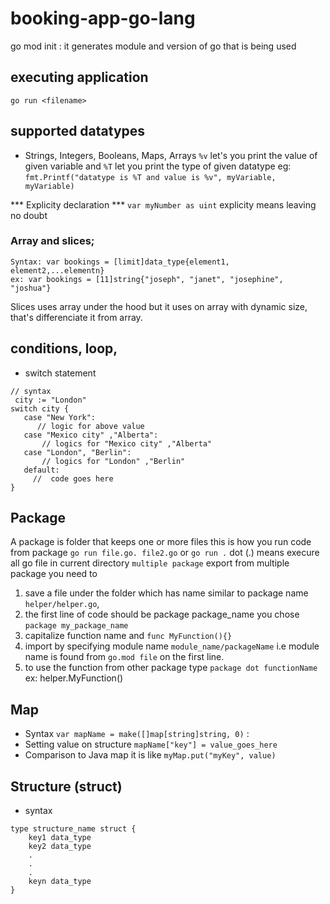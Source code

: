 # booking-app-go-lang

go mod init <module-name>: it generates module and version of go that is being used
 ## executing application 
 `go run <filename>`
 ## supported datatypes
 - Strings, Integers, Booleans, Maps, Arrays 
 `%v` let's you print the value of given variable and `%T` let you print the type of given datatype eg: `fmt.Printf("datatype is %T and value is %v", myVariable, myVariable)`

*** Explicity declaration ***
``` var myNumber as uint ``` explicity means leaving no doubt
### Array and slices;
```
Syntax: var bookings = [limit]data_type{element1, element2,...elementn}
ex: var bookings = [11]string{"joseph", "janet", "josephine", "joshua"}
```
Slices uses array under the hood but it uses on array with dynamic size, that's differenciate it from array.
## conditions, loop,
 - switch statement
 ``` 
 // syntax
  city := "London"
switch city {
    case "New York":
       // logic for above value
    case "Mexico city" ,"Alberta":
        // logics for "Mexico city" ,"Alberta"
    case "London", "Berlin":
        // logics for "London" ,"Berlin"
    default:
      //  code goes here
}
 ```
 ## Package
 A package is folder that keeps one or more files
  this is how you run code from package `go run file.go. file2.go` or `go run .` dot (.) means execure all go file in current directory 
  `multiple package` export from multiple package you need to
  1. save a file under the folder which has name similar to package name `helper/helper.go`, 
  2. the first line of code should be package package_name you chose `package my_package_name`
  3.  capitalize function name  and  `func MyFunction(){}`
  4. import  by specifying module name  `module_name/packageName` i.e module name is found from `go.mod file` on the first line.
  5. to use the function from other package type `package dot functionName` ex: helper.MyFunction()

 ## Map
- Syntax
 ` var mapName = make([]map[string]string, 0) ` : 
 - Setting value on structure
 ` mapName["key"] = value_goes_here `
 - Comparison to Java map it is like `myMap.put("myKey", value)`

## Structure (struct) 
- syntax 
```
type structure_name struct {
    key1 data_type
    key2 data_type
    .
    .
    .
    keyn data_type
}
```

